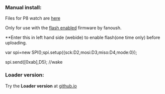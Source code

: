 ### Manual install:

Files for P8 watch are [here](https://github.com/enaon/eucWatch/tree/main/P8/apps) 

Only for use with the [flash enabled](https://github.com/fanoush/ds-d6/blob/master/espruino/DFU/P8/espruino_2v07.60_p8_SDK11_SD20_SPIFLASH.zip
) firmware by fanoush. 

**Enter this in left hand side (webide) to enable flash(one time only) before uploading. 

var spi=new SPI();spi.setup({sck:D2,mosi:D3,miso:D4,mode:0});

spi.send([0xab],D5);  //wake

### Loader version:

Try the **Loader version** at [github.io](https://enaon.github.io/eucWatch/P8/)
